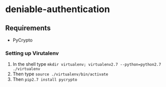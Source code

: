 # deniable-authentication

## Requirements

* PyCrypto

### Setting up Virutalenv

1. In the shell type `mkdir virtualenv; virtualenv2.7 --python=python2.7 ./virtualenv`
2. Then type `source ./virtualenv/bin/activate`
3. Then `pip2.7 install pycrypto`
